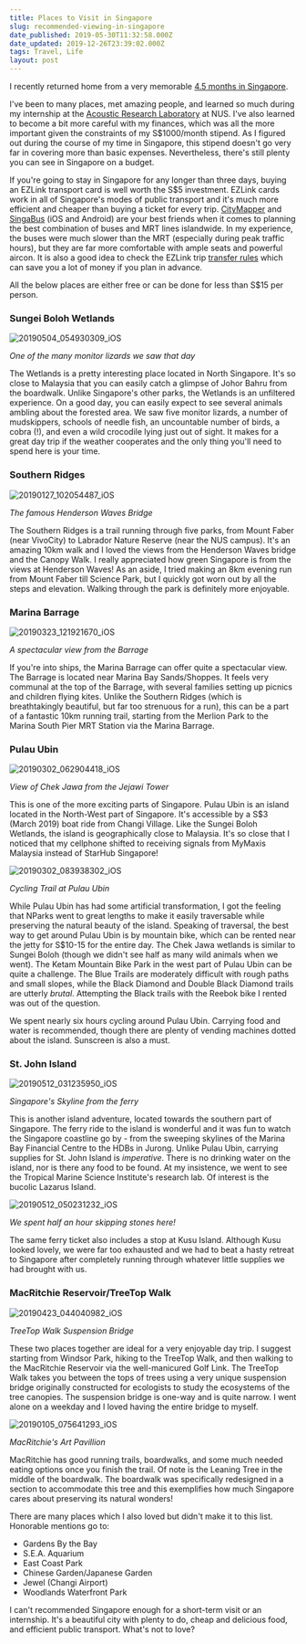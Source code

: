 ```yaml
---
title: Places to Visit in Singapore
slug: recommended-viewing-in-singapore
date_published: 2019-05-30T11:32:58.000Z
date_updated: 2019-12-26T23:39:02.000Z
tags: Travel, Life
layout: post
---
```


I recently returned home from a very memorable [4.5 months in Singapore](https://arnavdhamija.com/2019/02/18/singapore/).

I\'ve been to many places, met amazing people, and learned so much during my internship at the [Acoustic Research Laboratory](http://arl.nus.edu.sg/) at NUS. I\'ve also learned to become a bit more careful with my finances, which was all the more important given the constraints of my S$1000/month stipend. As I figured out during the course of my time in Singapore, this stipend doesn\'t go very far in covering more than basic expenses. Nevertheless, there\'s still plenty you can see in Singapore on a budget.

If you\'re going to stay in Singapore for any longer than three days, buying an EZLink transport card is well worth the S$5 investment. EZLink cards work in all of Singapore\'s modes of public transport and it\'s much more efficient and cheaper than buying a ticket for every trip. [CityMapper](https://citymapper.com/?lang=en) and [SingaBus](https://play.google.com/store/apps/details?id=sg.cotton.singabus) (iOS and Android) are your best friends when it comes to planning the best combination of buses and MRT lines islandwide. In my experience, the buses were much slower than the MRT (especially during peak traffic hours), but they are far more comfortable with ample seats and powerful aircon. It is also a good idea to check the EZLink trip [transfer rules](https://www.transitlink.com.sg/TIdetail.aspx?ty=art&amp;Id=83) which can save you a lot of money if you plan in advance.

All the below places are either free or can be done for less than S$15 per person.

### Sungei Boloh Wetlands

![20190504_054930309_iOS](/content/images/2019/05/20190504_054930309_iOS.jpg)

*One of the many monitor lizards we saw that day*

The Wetlands is a pretty interesting place located in North Singapore. It\'s so close to Malaysia that you can easily catch a glimpse of Johor Bahru from the boardwalk. Unlike Singapore\'s other parks, the Wetlands is an unfiltered experience. On a good day, you can easily expect to see several animals ambling about the forested area. We saw five monitor lizards, a number of mudskippers, schools of needle fish, an uncountable number of birds, a cobra (!), and even a wild crocodile lying just out of sight. It makes for a great day trip if the weather cooperates and the only thing you\'ll need to spend here is your time.

### Southern Ridges

![20190127_102054487_iOS](/content/images/2019/05/20190127_102054487_iOS.jpg)

*The famous Henderson Waves Bridge*

The Southern Ridges is a trail running through five parks, from Mount Faber (near VivoCity) to Labrador Nature Reserve (near the NUS campus). It\'s an amazing 10km walk and I loved the views from the Henderson Waves bridge and the Canopy Walk. I really appreciated how green Singapore is from the views at Henderson Waves! As an aside, I tried making an 8km evening run from Mount Faber till Science Park, but I quickly got worn out by all the steps and elevation. Walking through the park is definitely more enjoyable.

### Marina Barrage

![20190323_121921670_iOS](/content/images/2019/05/20190323_121921670_iOS.jpg)

*A spectacular view from the Barrage*

If you\'re into ships, the Marina Barrage can offer quite a spectacular view. The Barrage is located near Marina Bay Sands/Shoppes. It feels very communal at the top of the Barrage, with several families setting up picnics and children flying kites. Unlike the Southern Ridges (which is breathtakingly beautiful, but far too strenuous for a run), this can be a part of a fantastic 10km running trail, starting from the Merlion Park to the Marina South Pier MRT Station via the Marina Barrage.

### Pulau Ubin

![20190302_062904418_iOS](/content/images/2019/05/20190302_062904418_iOS.jpg)

*View of Chek Jawa from the Jejawi Tower*

This is one of the more exciting parts of Singapore. Pulau Ubin is an island located in the North-West part of Singapore. It\'s accessible by a S$3 (March 2019) boat ride from Changi Village. Like the Sungei Boloh Wetlands, the island is geographically close to Malaysia. It\'s so close that I noticed that my cellphone shifted to receiving signals from MyMaxis Malaysia instead of StarHub Singapore!

![20190302_083938302_iOS](/content/images/2019/05/20190302_083938302_iOS.jpg)

*Cycling Trail at Pulau Ubin*

While Pulau Ubin has had some artificial transformation, I got the feeling that NParks went to great lengths to make it easily traversable while preserving the natural beauty of the island. Speaking of traversal, the best way to get around Pulau Ubin is by mountain bike, which can be rented near the jetty for S$10-15 for the entire day. The Chek Jawa wetlands is similar to Sungei Boloh (though we didn\'t see half as many wild animals when we went). The Ketam Mountain Bike Park in the west part of Pulau Ubin can be quite a challenge. The Blue Trails are moderately difficult with rough paths and small slopes, while the Black Diamond and Double Black Diamond trails are utterly *brutal*. Attempting the Black trails with the Reebok bike I rented was out of the question.

We spent nearly six hours cycling around Pulau Ubin. Carrying food and water is recommended, though there are plenty of vending machines dotted about the island. Sunscreen is also a must.

### St. John Island

![20190512_031235950_iOS](/content/images/2019/05/20190512_031235950_iOS.jpg)

*Singapore\'s Skyline from the ferry*

This is another island adventure, located towards the southern part of Singapore. The ferry ride to the island is wonderful and it was fun to watch the Singapore coastline go by - from the sweeping skylines of the Marina Bay Financial Centre to the HDBs in Jurong. Unlike Pulau Ubin, carrying supplies for St. John Island is *imperative*. There is no drinking water on the island, nor is there any food to be found. At my insistence, we went to see the Tropical Marine Science Institute\'s research lab. Of interest is the bucolic Lazarus Island.

![20190512_050231232_iOS](/content/images/2019/05/20190512_050231232_iOS.jpg)

*We spent half an hour skipping stones here!*

The same ferry ticket also includes a stop at Kusu Island. Although Kusu looked lovely, we were far too exhausted and we had to beat a hasty retreat to Singapore after completely running through whatever little supplies we had brought with us.

### MacRitchie Reservoir/TreeTop Walk

![20190423_044040982_iOS](/content/images/2019/05/20190423_044040982_iOS.jpg)

*TreeTop Walk Suspension Bridge*

These two places together are ideal for a very enjoyable day trip. I suggest starting from Windsor Park, hiking to the TreeTop Walk, and then walking to the MacRitchie Reservoir via the well-manicured Golf Link. The TreeTop Walk takes you between the tops of trees using a very unique suspension bridge originally constructed for ecologists to study the ecosystems of the tree canopies. The suspension bridge is one-way and is quite narrow. I went alone on a weekday and I loved having the entire bridge to myself.

![20190105_075641293_iOS](/content/images/2019/05/20190105_075641293_iOS.jpg)

*MacRitchie\'s Art Pavillion*

MacRitchie has good running trails, boardwalks, and some much needed eating options once you finish the trail. Of note is the Leaning Tree in the middle of the boardwalk. The boardwalk was specifically redesigned in a section to accommodate this tree and this exemplifies how much Singapore cares about preserving its natural wonders!

There are many places which I also loved but didn\'t make it to this list. Honorable mentions go to:

- Gardens By the Bay
- S.E.A. Aquarium
- East Coast Park
- Chinese Garden/Japanese Garden
- Jewel (Changi Airport)
- Woodlands Waterfront Park

I can\'t recommended Singapore enough for a short-term visit or an internship. It\'s a beautiful city with plenty to do, cheap and delicious food, and efficient public transport. What\'s not to love?
